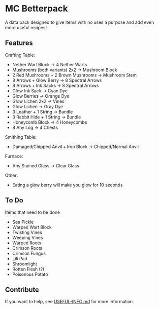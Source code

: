 # MC Betterpack
A data pack designed to give items with no uses a purpose and add even more useful recipes! 


## Features
Crafting Table:
- Nether Wart Block → 4 Nether Warts
- Mushrooms (both variants) 2x2 → Mushroom Block
- 2 Red Mushrooms + 2 Brown Mushrooms → Mushroom Stem
- 8 Arrows + Glow Berry → 8 Spectral Arrows
- 8 Arrows + Ink Sacks → 8 Spectral Arrows
- Glow Ink Sack → Cyan Dye
- Glow Berries → Orange Dye
- Glow Lichen 2x2 → Vines
- Glow Lichen → Gray Dye
- 3 Leather + 1 String → Bundle
- 3 Rabbit Hide + 1 String → Bundle
- Honeycomb Block → 4 Honeycombs
- 8 Any Log → 4 Chests

Smithing Table:
- Damaged/Chipped Anvil + Iron Block → Chipped/Normal Anvil

Furnace:
- Any Stained Glass → Clear Glass

Other:
- Eating a glow berry will make you glow for 10 seconds

## To Do
Items that need to be done
- Sea Pickle
- Warped Wart Block
- Twisting Vines
- Weeping Vines
- Warped Roots
- Crimson Roots
- Crimson Fungus
- Lili Pad
- Shroomlight
- Rotten Flesh (?)
- Poisonous Potato

## Contribute
If you want to help, see [USEFUL-INFO.md](USEFUL-INFO.md) for more information.